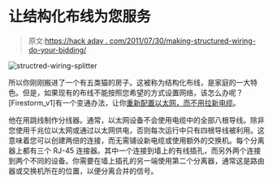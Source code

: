 # 让结构化布线为您服务

> 原文:[https://hack aday . com/2011/07/30/making-structured-wiring-do-your-bidding/](https://hackaday.com/2011/07/30/making-structured-wiring-do-your-bidding/)

![](../Images/d405e223b0f2998767a0a978f3f6a912.png "structred-wiring-splitter")

所以你刚刚搬进了一个有五类猫的房子。这被称为结构化布线，是家庭的一大特色。但是，如果现有的布线不能按照您希望的方式设置网络，该怎么办呢？[Firestorm_v1]有一个变通办法，让你[重新配置以太网，而不用拉新电缆](http://www.yourwarrantyisvoid.com/2011/07/29/networking-duplicating-drops-in-structured-wiring/)。

他在用跳线制作分线器。通常，以太网设备不会使用电缆中的全部八根导线。除非您使用千兆位以太网或通过以太网供电，否则每次运行中只有四根导线被利用。这意味着您可以创建两倍的连接，而无需铺设新电缆或使用额外的交换机。每个分离器上都有三个 RJ-45 连接器。其中一个连接到墙上的有线插孔，而另外两个连接到两个不同的设备。你需要在墙上插孔的另一端使用第二个分离器，通常这是路由器或交换机所在的位置，以便分离合并的信号。